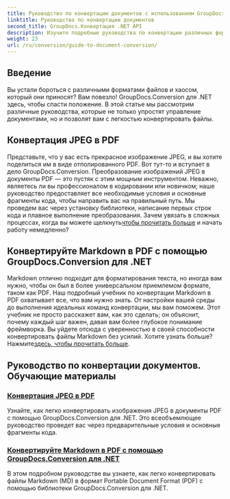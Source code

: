 ```yaml
---
title: Руководство по конвертации документов с использованием GroupDocs.Conversion для .NET
linktitle: Руководство по конвертации документов
second_title: GroupDocs.Конвертация .NET API
description: Изучите подробные руководства по конвертации различных форматов документов с помощью GroupDocs.Conversion для .NET и оптимизируйте процесс управления файлами.
weight: 23
url: /ru/conversion/guide-to-document-conversion/
---
```

## Введение

Вы устали бороться с различными форматами файлов и хаосом, который они приносят? Вам повезло! GroupDocs.Conversion для .NET здесь, чтобы спасти положение. В этой статье мы рассмотрим различные руководства, которые не только упростят управление документами, но и позволят вам с легкостью конвертировать файлы.

## Конвертация JPEG в PDF

Представьте, что у вас есть прекрасное изображение JPEG, и вы хотите поделиться им в виде отполированного PDF. Вот тут-то и вступает в дело GroupDocs.Conversion. Преобразование изображений JPEG в документы PDF — это пустяк с этим мощным инструментом. Неважно, являетесь ли вы профессионалом в кодировании или новичком; наше руководство предоставляет все необходимые условия и основные фрагменты кода, чтобы направить вас на правильный путь. Мы проведем вас через установку библиотеки, написание первых строк кода и плавное выполнение преобразования. Зачем увязать в сложных процессах, когда вы можете щелкнуть[чтобы прочитать больше](./converting-jpeg-to-pdf/) и начать работу немедленно?

## Конвертируйте Markdown в PDF с помощью GroupDocs.Conversion для .NET

Markdown отлично подходит для форматирования текста, но иногда вам нужно, чтобы он был в более универсальном приемлемом формате, таком как PDF. Наш подробный учебник по конвертации Markdown в PDF охватывает все, что вам нужно знать. От настройки вашей среды до выполнения идеальных команд конвертации, мы вам поможем. Этот учебник не просто расскажет вам, как это сделать; он объяснит, почему каждый шаг важен, давая вам более глубокое понимание фреймворка. Вы уйдете отсюда с уверенностью в своей способности конвертировать файлы Markdown без усилий. Хотите узнать больше? Нажмите[здесь, чтобы прочитать больше](./convert-markdown-to-pdf/).

## Руководство по конвертации документов. Обучающие материалы
### [Конвертация JPEG в PDF](./converting-jpeg-to-pdf/)
Узнайте, как легко конвертировать изображения JPEG в документы PDF с помощью GroupDocs.Conversion для .NET. Это всеобъемлющее руководство проведет вас через предварительные условия и основные фрагменты кода.
### [Конвертируйте Markdown в PDF с помощью GroupDocs.Conversion для .NET](./convert-markdown-to-pdf/)
В этом подробном руководстве вы узнаете, как легко конвертировать файлы Markdown (MD) в формат Portable Document Format (PDF) с помощью библиотеки GroupDocs.Conversion для .NET.